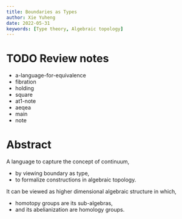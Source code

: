 ```yaml
---
title: Boundaries as Types
author: Xie Yuheng
date: 2022-05-31
keywords: [Type theory, Algebraic topology]
---
```


# TODO Review notes

- a-language-for-equivalence
- fibration
- holding
- square
- at1-note
- aeqea
- main
- note

# Abstract

A language to capture the concept of continuum,
- by viewing boundary as type,
- to formalize constructions in algebraic topology.

It can be viewed as higher dimensional algebraic structure in which,
- homotopy groups are its sub-algebras,
- and its abelianization are homology groups.
